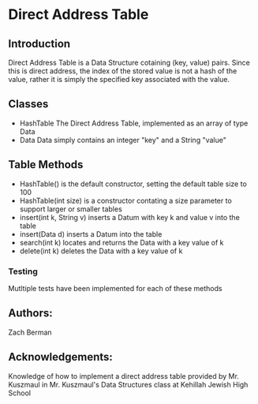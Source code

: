 # Direct Address Table

## Introduction
Direct Address Table is a Data Structure cotaining (key, value) pairs. 
Since this is direct address, the index of the stored value is not a hash of the value, rather it is simply the specified key associated with the value. 

## Classes
- HashTable
    The Direct Address Table, implemented as an array of type Data
- Data
    Data simply contains an integer "key" and a String "value"

## Table Methods
- HashTable() is the default constructor, setting the default table size to 100
- HashTable(int size) is a constructor contating a size parameter to support larger or smaller tables
- insert(int k, String v) inserts a Datum with key k and value v into the table
- insert(Data d) inserts a Datum into the table
- search(int k) locates and returns the Data with a key value of k
- delete(int k) deletes the Data with a key value of k

### Testing
Mutltiple tests have been implemented for each of these methods

## Authors:
Zach Berman
## Acknowledgements:
Knowledge of how to implement a direct address table provided by Mr. Kuszmaul in Mr. Kuszmaul's Data Structures class at Kehillah Jewish High School

